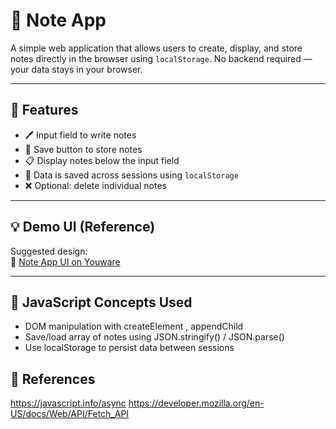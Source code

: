# 📝 Note App

A simple web application that allows users to create, display, and store notes directly in the browser using `localStorage`. No backend required — your data stays in your browser.

---

## 🚀 Features

- 🖊️ Input field to write notes  
- 💾 Save button to store notes  
- 📋 Display notes below the input field  
- 🔁 Data is saved across sessions using `localStorage`  
- ❌ Optional: delete individual notes

---

## 💡 Demo UI (Reference)

Suggested design:  
🔗 [Note App UI on Youware](https://www.youware.com/project/vzkhdk3hp4)

---

## 🧠 JavaScript Concepts Used

- DOM manipulation with createElement , appendChild
- Save/load array of notes using JSON.stringify() / JSON.parse()
- Use localStorage to persist data between sessions

## 📝 References

https://javascript.info/async
https://developer.mozilla.org/en-US/docs/Web/API/Fetch_API

